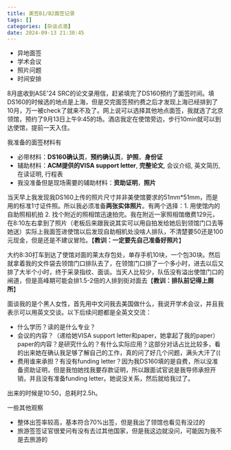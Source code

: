 ```yaml
---
title: 美签B1/B2面签记录
tags: []
categories: [杂谈点滴]
date: 2024-09-13 21:30:45 
---
```


- 异地面签
- 学术会议
- 照片问题
- 时间安排

8月底收到ASE'24 SRC的论文录用信，赶紧填完了DS160预约了面签时间。填DS160的时候选的地点是上海，但是交完面签预约费之后才发现上海已经排到了10月，万一被check了就来不及了。网上说可以选择其他地点面签，我就选了北京领馆，预约了9月13日上午9:45的场。酒店我定在使馆旁边，步行10min就可以到达使馆，提前一天入住。

我准备的面签材料有

- 必带材料：**DS160确认页**，**预约确认页**，**护照**，**身份证**
- 辅助材料：**ACM提供的VISA support letter**, **完整论文**, 会议介绍, 英文简历, 在读证明, 行程表
- 我没准备但是现场需要的辅助材料：**资助证明**，**照片**

当天早上我发现我DS160上传的照片尺寸并非美使馆要求的51mm*51mm，而是用的标准1寸证件照。所以我必须准备**两张实体照片**。有两个选择：1. 用使馆内的自助照相机拍 2. 找个附近的照相馆迅速拍完。我在附近一家照相馆缴费129元，在8:10左右拿到了照片（老板后来跟我说其实可以用自拍发给她后到领馆门口去等她送）实际上我面签进使馆以后发现自助相机处没啥人排队，不清楚要50还是100元现金，但是还是不建议冒险。【**教训：一定要先自己准备好照片**】

大约8:30打车到达了使馆对面的莱太存包处，单存手机10块，一个包30块。然后就拿着我的文件袋去领馆门口排队去了，在领馆门口排了一个多小时，进去以后又排了大半个小时，终于采录指纹、面谈。当天人比较少，队伍没有溢出使馆门口的闸道，但是高峰期可能会排1.5-2倍的人排到街对面去【**教训：排队前记得上厕所**】

面谈我的是个黑人女性，首先用中文问我去美国做什么，我说开学术会议，并且我表示可以用英文交谈。以下后续问题都是全英文交流：

- 什么学历？读的是什么专业？
- 会议的内容？（递给她VISA support letter和paper，她拿起了我的paper）paper的内容？是研究什么的？有什么实际应用？这部分对话占比比较多，看的出来她在确认我足够了解自己的工作，真的问了好几个问题，满头大汗了((
- 费用谁来承担？有没有funding letter？因为我DS160填的是自费，所以没准备资助证明，但是我怕她找我要存款证明，所以跟面试官说是我导师承担开销，并且没有准备funding letter。她说没关系，然后就给我过了。

出来的时候是10:50，总耗时2.5h。

一些其他观察

- 整体出签率较高，基本符合70%出签，但是我出了领馆也看见有没过的
- 旅游签签证官很爱问有没有去过其他国家，但是我这边就没问，可能因为我不是去旅游的
